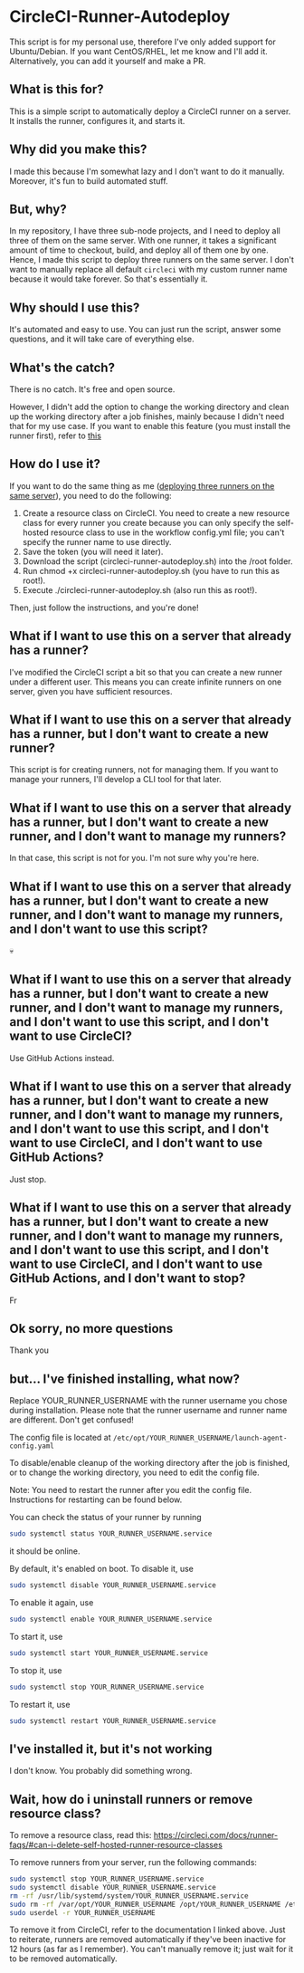 # CircleCI-Runner-Autodeploy

This script is for my personal use, therefore I've only added support for Ubuntu/Debian. If you want CentOS/RHEL, let me know and I'll add it. Alternatively, you can add it yourself and make a PR.

## What is this for?

This is a simple script to automatically deploy a CircleCI runner on a server. It installs the runner, configures it, and starts it.

## Why did you make this?

I made this because I'm somewhat lazy and I don't want to do it manually. Moreover, it's fun to build automated stuff.

## But, why?

In my repository, I have three sub-node projects, and I need to deploy all three of them on the same server. With one runner, it takes a significant amount of time to checkout, build, and deploy all of them one by one. Hence, I made this script to deploy three runners on the same server. I don't want to manually replace all default `circleci` with my custom runner name because it would take forever. So that's essentially it.

## Why should I use this?

It's automated and easy to use. You can just run the script, answer some questions, and it will take care of everything else.

## What's the catch?

There is no catch. It's free and open source.

However, I didn't add the option to change the working directory and clean up the working directory after a job finishes, mainly because I didn't need that for my use case. If you want to enable this feature (you must install the runner first), refer to [this](#ive-finished-installing-what-now)

## How do I use it?

If you want to do the same thing as me ([deploying three runners on the same server](#but-why)), you need to do the following:

1. Create a resource class on CircleCI. You need to create a new resource class for every runner you create because you can only
   specify the self-hosted resource class to use in the workflow config.yml file; you can't specify the runner name to use directly.
2. Save the token (you will need it later).
3. Download the script (circleci-runner-autodeploy.sh) into the /root folder.
4. Run chmod +x circleci-runner-autodeploy.sh (you have to run this as root!).
5. Execute ./circleci-runner-autodeploy.sh (also run this as root!).

Then, just follow the instructions, and you're done!

## What if I want to use this on a server that already has a runner?

I've modified the CircleCI script a bit so that you can create a new runner under a different user. This means you can create infinite runners on one server, given you have sufficient resources.

## What if I want to use this on a server that already has a runner, but I don't want to create a new runner?

This script is for creating runners, not for managing them. If you want to manage your runners, I'll develop a CLI tool for that later.

## What if I want to use this on a server that already has a runner, but I don't want to create a new runner, and I don't want to manage my runners?

In that case, this script is not for you. I'm not sure why you're here.

## What if I want to use this on a server that already has a runner, but I don't want to create a new runner, and I don't want to manage my runners, and I don't want to use this script?

💀

## What if I want to use this on a server that already has a runner, but I don't want to create a new runner, and I don't want to manage my runners, and I don't want to use this script, and I don't want to use CircleCI?

Use GitHub Actions instead.

## What if I want to use this on a server that already has a runner, but I don't want to create a new runner, and I don't want to manage my runners, and I don't want to use this script, and I don't want to use CircleCI, and I don't want to use GitHub Actions?

Just stop.

## What if I want to use this on a server that already has a runner, but I don't want to create a new runner, and I don't want to manage my runners, and I don't want to use this script, and I don't want to use CircleCI, and I don't want to use GitHub Actions, and I don't want to stop?

Fr

## Ok sorry, no more questions

Thank you

## but... I've finished installing, what now?

Replace YOUR_RUNNER_USERNAME with the runner username you chose during installation. Please note that the runner username and runner name are different. Don't get confused!

The config file is located at `/etc/opt/YOUR_RUNNER_USERNAME/launch-agent-config.yaml`

To disable/enable cleanup of the working directory after the job is finished, or to change the working directory, you need to edit the config file.

Note: You need to restart the runner after you edit the config file. Instructions for restarting can be found below.

You can check the status of your runner by running

```bash
sudo systemctl status YOUR_RUNNER_USERNAME.service
```

it should be online.

By default, it's enabled on boot. To disable it, use

```bash
sudo systemctl disable YOUR_RUNNER_USERNAME.service
```

To enable it again, use

```bash
sudo systemctl enable YOUR_RUNNER_USERNAME.service
```

To start it, use

```bash
sudo systemctl start YOUR_RUNNER_USERNAME.service
```

To stop it, use

```bash
sudo systemctl stop YOUR_RUNNER_USERNAME.service
```

To restart it, use

```bash
sudo systemctl restart YOUR_RUNNER_USERNAME.service
```

## I've installed it, but it's not working

I don't know. You probably did something wrong.

## Wait, how do i uninstall runners or remove resource class?

To remove a resource class, read this: https://circleci.com/docs/runner-faqs/#can-i-delete-self-hosted-runner-resource-classes

To remove runners from your server, run the following commands:

```bash
sudo systemctl stop YOUR_RUNNER_USERNAME.service
sudo systemctl disable YOUR_RUNNER_USERNAME.service
rm -rf /usr/lib/systemd/system/YOUR_RUNNER_USERNAME.service
sudo rm -rf /var/opt/YOUR_RUNNER_USERNAME /opt/YOUR_RUNNER_USERNAME /etc/opt/YOUR_RUNNER_USERNAME /usr/lib/systemd/system/YOUR_RUNNER_USERNAME.service
sudo userdel -r YOUR_RUNNER_USERNAME
```

To remove it from CircleCI, refer to the documentation I linked above. Just to reiterate, runners are removed automatically if they've been inactive for 12 hours (as far as I remember). You can't manually remove it; just wait for it to be removed automatically.
